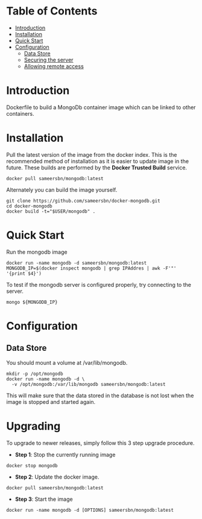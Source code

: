 # Table of Contents
- [Introduction](#introduction)
- [Installation](#installation)
- [Quick Start](#quick-start)
- [Configuration](#configuration)
    - [Data Store](#data-store)
    - [Securing the server](#securing-the-server)
    - [Allowing remote access](#allowing-remote-access)

# Introduction
Dockerfile to build a MongoDb container image which can be linked to other containers.

# Installation

Pull the latest version of the image from the docker index. This is the recommended method of installation as it is easier to update image in the future. These builds are performed by the **Docker Trusted Build** service.

```
docker pull sameersbn/mongodb:latest
```

Alternately you can build the image yourself.

```
git clone https://github.com/sameersbn/docker-mongodb.git
cd docker-mongodb
docker build -t="$USER/mongodb" .
```

# Quick Start
Run the mongodb image

```
docker run -name mongodb -d sameersbn/mongodb:latest
MONGODB_IP=$(docker inspect mongodb | grep IPAddres | awk -F'"' '{print $4}')
```

To test if the mongodb server is configured properly, try connecting to the server.

```
mongo ${MONGODB_IP}
```

# Configuration

## Data Store
You should mount a volume at /var/lib/mongodb.

```
mkdir -p /opt/mongodb
docker run -name mongodb -d \
  -v /opt/mongodb:/var/lib/mongodb sameersbn/mongodb:latest
```

This will make sure that the data stored in the database is not lost when the image is stopped and started again.

# Upgrading

To upgrade to newer releases, simply follow this 3 step upgrade procedure.

- **Step 1**: Stop the currently running image

```
docker stop mongodb
```

- **Step 2**: Update the docker image.

```
docker pull sameersbn/mongodb:latest
```

- **Step 3**: Start the image

```
docker run -name mongodb -d [OPTIONS] sameersbn/mongodb:latest
```
